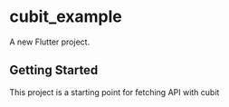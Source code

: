 # cubit_example

A new Flutter project.

## Getting Started

This project is a starting point for fetching API with cubit
